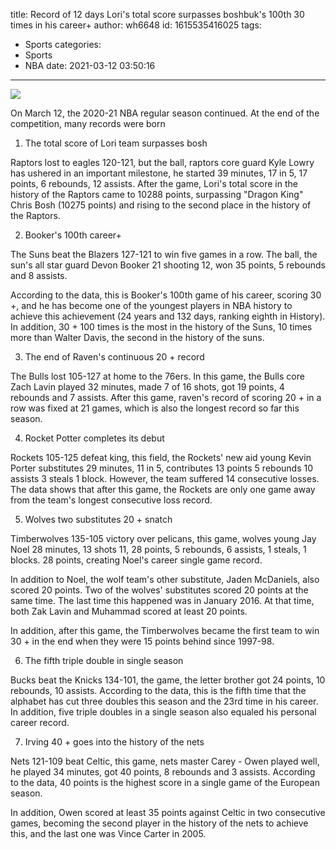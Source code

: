 title: Record of 12 days  Lori's total score surpasses boshbuk's 100th 30 times in his career+
author: wh6648
id: 1615535416025
tags: 
- Sports
categories: 
- Sports
- NBA
date: 2021-03-12 03:50:16
---
![](https://p5.itc.cn/images01/20210312/8a61294794d740c582df3e09fb8abf95.jpeg)


On March 12, the 2020-21 NBA regular season continued. At the end of the competition, many records were born

1. The total score of Lori team surpasses bosh

Raptors lost to eagles 120-121, but the ball, raptors core guard Kyle Lowry has ushered in an important milestone, he started 39 minutes, 17 in 5, 17 points, 6 rebounds, 12 assists. After the game, Lori's total score in the history of the Raptors came to 10288 points, surpassing "Dragon King" Chris Bosh (10275 points) and rising to the second place in the history of the Raptors.

2. Booker's 100th career+

The Suns beat the Blazers 127-121 to win five games in a row. The ball, the sun's all star guard Devon Booker 21 shooting 12, won 35 points, 5 rebounds and 8 assists.

According to the data, this is Booker's 100th game of his career, scoring 30 +, and he has become one of the youngest players in NBA history to achieve this achievement (24 years and 132 days, ranking eighth in History). In addition, 30 + 100 times is the most in the history of the Suns, 10 times more than Walter Davis, the second in the history of the suns.

3. The end of Raven's continuous 20 + record

The Bulls lost 105-127 at home to the 76ers. In this game, the Bulls core Zach Lavin played 32 minutes, made 7 of 16 shots, got 19 points, 4 rebounds and 7 assists. After this game, raven's record of scoring 20 + in a row was fixed at 21 games, which is also the longest record so far this season.

4. Rocket Potter completes its debut

Rockets 105-125 defeat king, this field, the Rockets' new aid young Kevin Porter substitutes 29 minutes, 11 in 5, contributes 13 points 5 rebounds 10 assists 3 steals 1 block. However, the team suffered 14 consecutive losses. The data shows that after this game, the Rockets are only one game away from the team's longest consecutive loss record.

5. Wolves two substitutes 20 + snatch

Timberwolves 135-105 victory over pelicans, this game, wolves young Jay Noel 28 minutes, 13 shots 11, 28 points, 5 rebounds, 6 assists, 1 steals, 1 blocks. 28 points, creating Noel's career single game record.

In addition to Noel, the wolf team's other substitute, Jaden McDaniels, also scored 20 points. Two of the wolves' substitutes scored 20 points at the same time. The last time this happened was in January 2016. At that time, both Zak Lavin and Muhammad scored at least 20 points.

In addition, after this game, the Timberwolves became the first team to win 30 + in the end when they were 15 points behind since 1997-98.

6. The fifth triple double in single season

Bucks beat the Knicks 134-101, the game, the letter brother got 24 points, 10 rebounds, 10 assists. According to the data, this is the fifth time that the alphabet has cut three doubles this season and the 23rd time in his career. In addition, five triple doubles in a single season also equaled his personal career record.

7. Irving 40 + goes into the history of the nets

Nets 121-109 beat Celtic, this game, nets master Carey - Owen played well, he played 34 minutes, got 40 points, 8 rebounds and 3 assists. According to the data, 40 points is the highest score in a single game of the European season.

In addition, Owen scored at least 35 points against Celtic in two consecutive games, becoming the second player in the history of the nets to achieve this, and the last one was Vince Carter in 2005.

